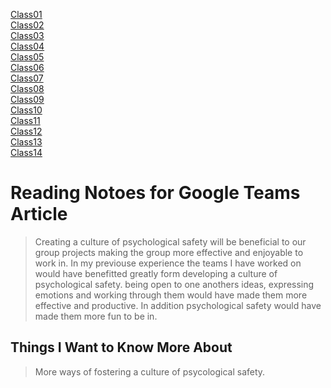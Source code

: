 [Class01](Class01.md)  
[Class02](Class02.md)  
[Class03](Class03.md)  
[Class04](Class04.md)  
[Class05](Class05.md)  
[Class06](Class06.md)  
[Class07](Class07.md)  
[Class08](Class08.md)  
[Class09](Class09.md)  
[Class10](class10.md)  
[Class11](Class11.md)  
[Class12](Class12.md)  
[Class13](Class13.md)  
[Class14](Class14.md)  

# Reading Notoes for Google Teams Article

> Creating a culture of psychological safety will be beneficial to our group projects making the group more effective and enjoyable to work in.
> In my previouse experience the teams I have worked on would have benefitted greatly form developing a culture of psychological safety. being open to one anothers ideas, expressing emotions and working through them would have made them more effective and productive. In addition psychological safety would have made them more fun to be in.

## Things I Want to Know More About

> More ways of fostering a culture of psycological safety.
